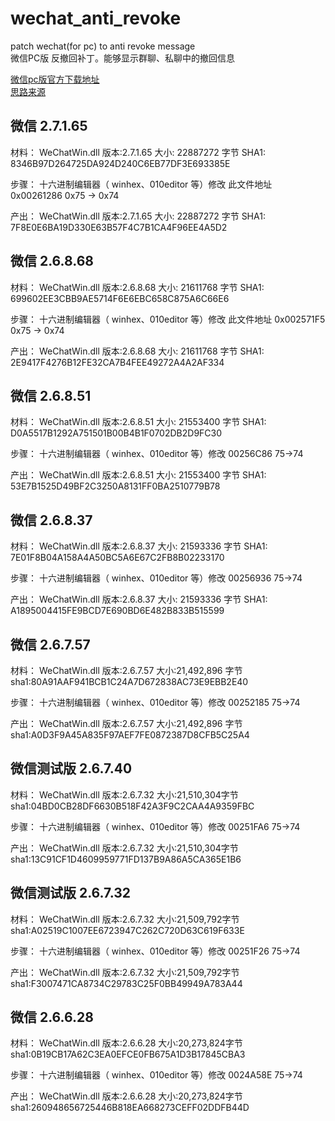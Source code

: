 # wechat_anti_revoke
patch wechat(for pc) to anti revoke message  
微信PC版 反撤回补丁。能够显示群聊、私聊中的撤回信息  

[微信pc版官方下载地址](https://pc.weixin.qq.com/)  
[思路来源](https://www.v2ex.com/t/525542)  


## 微信 2.7.1.65
材料：
WeChatWin.dll 版本:2.7.1.65 大小: 22887272 字节 SHA1: 8346B97D264725DA924D240C6EB77DF3E693385E


步骤：
十六进制编辑器（ winhex、010editor 等）修改 此文件地址 0x00261286    0x75 -> 0x74

产出：
WeChatWin.dll 版本:2.7.1.65 大小: 22887272 字节 SHA1: 7F8E0E6BA19D330E63B57F4C7B1CA4F96EE4A5D2

## 微信 2.6.8.68
材料：
WeChatWin.dll 版本:2.6.8.68 大小: 21611768 字节 SHA1: 699602EE3CBB9AE5714F6E6EBC658C875A6C66E6

步骤：
十六进制编辑器（ winhex、010editor 等）修改 此文件地址 0x002571F5    0x75 -> 0x74

产出：
WeChatWin.dll 版本:2.6.8.68 大小: 21611768 字节 SHA1: 2E9417F4276B12FE32CA7B4FEE49272A4A2AF334


## 微信 2.6.8.51
材料：
WeChatWin.dll 版本:2.6.8.51 大小: 21553400 字节  SHA1: D0A5517B1292A751501B00B4B1F0702DB2D9FC30

步骤：
十六进制编辑器（ winhex、010editor 等）修改 00256C86 75->74

产出：
WeChatWin.dll 版本:2.6.8.51 大小: 21553400 字节 SHA1: 53E7B1525D49BF2C3250A8131FF0BA2510779B78


## 微信 2.6.8.37
材料：
WeChatWin.dll 版本:2.6.8.37 大小: 21593336 字节 SHA1: 7E01F8B04A158A4A50BC5A6E67C2FB8B02233170

步骤：
十六进制编辑器（ winhex、010editor 等）修改 00256936 75->74

产出：
WeChatWin.dll 版本:2.6.8.37 大小: 21593336 字节 SHA1: A1895004415FE9BCD7E690BD6E482B833B515599


## 微信 2.6.7.57
材料：
WeChatWin.dll 版本:2.6.7.57 大小:21,492,896 字节 sha1:80A91AAF941BCB1C24A7D672838AC73E9EBB2E40

步骤：
十六进制编辑器（ winhex、010editor 等）修改 00252185 75->74

产出：
WeChatWin.dll 版本:2.6.7.57 大小:21,492,896 字节 sha1:A0D3F9A45A835F97AEF7FE0872387D8CFB5C25A4

## 微信测试版 2.6.7.40
材料：
WeChatWin.dll 版本:2.6.7.32 大小:21,510,304字节 sha1:04BD0CB28DF6630B518F42A3F9C2CAA4A9359FBC

步骤：
十六进制编辑器（ winhex、010editor 等）修改 00251FA6 75->74

产出：
WeChatWin.dll 版本:2.6.7.32 大小:21,510,304字节 sha1:13C91CF1D4609959771FD137B9A86A5CA365E1B6

## 微信测试版 2.6.7.32
材料：
WeChatWin.dll 版本:2.6.7.32 大小:21,509,792字节 sha1:A02519C1007EE6723947C262C720D63C619F633E

步骤：
十六进制编辑器（ winhex、010editor 等）修改 00251F26 75->74

产出：
WeChatWin.dll 版本:2.6.7.32 大小:21,509,792字节 sha1:F3007471CA8734C29783C25F0BB49949A783A44


## 微信 2.6.6.28
材料：
WeChatWin.dll 版本:2.6.6.28 大小:20,273,824字节 sha1:0B19CB17A62C3EA0EFCE0FB675A1D3B17845CBA3

步骤：
十六进制编辑器（ winhex、010editor 等）修改 0024A58E 75->74

产出：
WeChatWin.dll 版本:2.6.6.28 大小:20,273,824字节 sha1:260948656725446B818EA668273CEFF02DDFB44D

